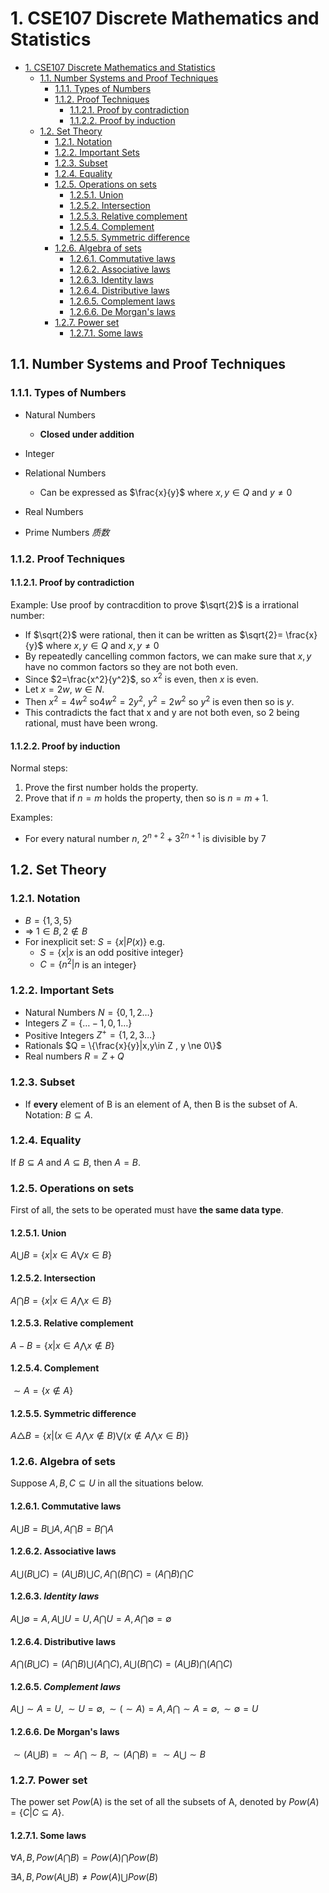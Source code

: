 # 1. CSE107 Discrete Mathematics and Statistics

<!-- TOC -->

- [1. CSE107 Discrete Mathematics and Statistics](#1-cse107-discrete-mathematics-and-statistics)
  - [1.1. Number Systems and Proof Techniques](#11-number-systems-and-proof-techniques)
    - [1.1.1. Types of Numbers](#111-types-of-numbers)
    - [1.1.2. Proof Techniques](#112-proof-techniques)
      - [1.1.2.1. Proof by contradiction](#1121-proof-by-contradiction)
      - [1.1.2.2. Proof by induction](#1122-proof-by-induction)
  - [1.2. Set Theory](#12-set-theory)
    - [1.2.1. Notation](#121-notation)
    - [1.2.2. Important Sets](#122-important-sets)
    - [1.2.3. Subset](#123-subset)
    - [1.2.4. Equality](#124-equality)
    - [1.2.5. Operations on sets](#125-operations-on-sets)
      - [1.2.5.1. Union](#1251-union)
      - [1.2.5.2. Intersection](#1252-intersection)
      - [1.2.5.3. Relative complement](#1253-relative-complement)
      - [1.2.5.4. Complement](#1254-complement)
      - [1.2.5.5. Symmetric difference](#1255-symmetric-difference)
    - [1.2.6. Algebra of sets](#126-algebra-of-sets)
      - [1.2.6.1. Commutative laws](#1261-commutative-laws)
      - [1.2.6.2. Associative laws](#1262-associative-laws)
      - [1.2.6.3. Identity laws](#1263-identity-laws)
      - [1.2.6.4. Distributive laws](#1264-distributive-laws)
      - [1.2.6.5. Complement laws](#1265-complement-laws)
      - [1.2.6.6. De Morgan's laws](#1266-de-morgans-laws)
    - [1.2.7. Power set](#127-power-set)
      - [1.2.7.1. Some laws](#1271-some-laws)

<!-- /TOC -->

## 1.1. Number Systems and Proof Techniques

### 1.1.1. Types of Numbers

* Natural Numbers
  - **Closed under addition**
* Integer
* Relational Numbers
  - Can be expressed as $\frac{x}{y}$ where $x,y\in Q$ and $y \ne 0$
  
* Real Numbers
* Prime Numbers  *质数*

### 1.1.2. Proof Techniques

#### 1.1.2.1. Proof by contradiction

Example: Use proof by contracdition to prove $\sqrt{2}$ is a irrational number:

* If $\sqrt{2}$ were rational, then it can be written as $\sqrt{2}= \frac{x}{y}$ where $x,y\in Q$ and $x,y \ne 0$
* By repeatedly cancelling common factors, we can make sure that $x,y$ have no common factors so they are not both even.
* Since $2=\frac{x^2}{y^2}$, so $x^2$ is even, then $x$ is even.
* Let $x = 2w$, $w \in N$.
* Then $x^2 =4w^2$ so$4w^2 =2y^2$, $y^2 =2w^2$ so $y^2$ is even then so is $y$.
* This contradicts the fact that x and y are not both even, so 2 being rational, must have been wrong.

#### 1.1.2.2. Proof by induction

Normal steps:

1. Prove the first number holds the property.
2. Prove that if $n = m$ holds the property, then so is $n=m+1$.

Examples:

* For every natural number $n$, $2^{n+2} + 3^{2n+1}$ is divisible by $7$

## 1.2. Set Theory

### 1.2.1. Notation

* $B = \{1,3,5\}$
* $\Rightarrow$ $1 \in B, 2 \notin B$
* For inexplicit set:  $S = \{x | P(x)\}$  e.g. 
    * $S = \{x|x$ is an odd positive integer$\}$
    * $C = \{n^2|n$ is an integer$\}$

### 1.2.2. Important Sets

* Natural Numbers $N = \{0,1,2…\}$ 
* Integers $Z = \{…-1,0,1…\}$
* Positive Integers $Z^+ = \{1,2,3…\}$
* Rationals $Q = \{\frac{x}{y}|x,y\in Z , y \ne 0\}$
* Real numbers $R = Z + Q$

### 1.2.3. Subset

* If **every** element of B is an element of A, then B is the subset of A. Notation: $B\subseteq A$.

### 1.2.4. Equality

If $B\subseteq A$ and $A\subseteq B$, then $A=B$.

### 1.2.5. Operations on sets

First of all, the sets to be operated must have **the same data type**.

#### 1.2.5.1. Union

  $A\bigcup B = \{x|x\in A \bigvee x \in B\}$
  
#### 1.2.5.2. Intersection

  $A\bigcap B = \{x|x\in A \bigwedge x \in B\}$

#### 1.2.5.3. Relative complement
  
  $A-B= \{x|x\in A \bigwedge x \notin B\}$
  
#### 1.2.5.4. Complement

  $\sim A=\{x\notin A\}$

#### 1.2.5.5. **Symmetric difference**

  $A\triangle B=\{x|(x\in A \bigwedge x\notin B)\bigvee(x\notin A \bigwedge x\in B)\}$

### 1.2.6. Algebra of sets

 Suppose $A,B,C \subseteq U$ in all the situations below.

#### 1.2.6.1. Commutative laws

  $A\bigcup B=B\bigcup A,A\bigcap B = B \bigcap A$

#### 1.2.6.2. Associative laws

  $A\bigcup(B\bigcup C)= (A\bigcup B)\bigcup C, A\bigcap(B\bigcap C)= (A\bigcap B)\bigcap C$

#### 1.2.6.3. *Identity laws*

  $A\bigcup \emptyset=A,A\bigcup U = U, A\bigcap U = A, A\bigcap \emptyset= \emptyset$

#### 1.2.6.4. **Distributive laws**

  $A\bigcap (B \bigcup C)= (A\bigcap B)\bigcup(A\bigcap C), A\bigcup(B\bigcap C)=(A\bigcup B)\bigcap(A\bigcap C)$

#### 1.2.6.5. *Complement laws*

  $A\bigcup \sim A=U, \sim U = \emptyset, \sim(\sim A)= A, A\bigcap \sim A=\emptyset,\sim \emptyset = U$

#### 1.2.6.6. **De Morgan's laws**
 $\sim (A \bigcup B)= \sim A\bigcap \sim B,\sim (A \bigcap B)= \sim A\bigcup \sim B$

### 1.2.7. Power set

The power set *Pow*(A) is the set of all the subsets of A, denoted by $Pow(A)=\{C|C\subseteq A\}$.

#### 1.2.7.1. Some laws

  $\forall A,B, Pow(A\bigcap B)= Pow(A) \bigcap Pow(B)$
  
  $\exists A,B, Pow(A\bigcup B)\not = Pow(A) \bigcup Pow(B)$
